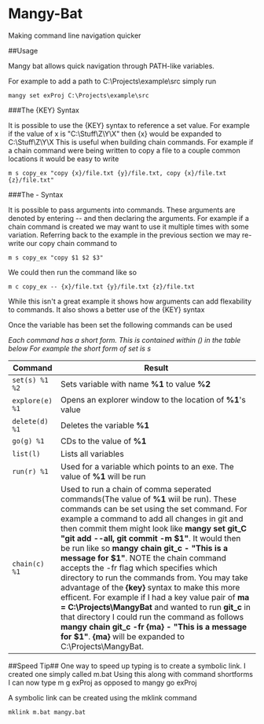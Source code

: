 # Mangy-Bat
Making command line navigation quicker

##Usage

Mangy bat allows quick navigation through PATH-like variables. 

For example to add a path to C:\Projects\example\src simply run 
```
mangy set exProj C:\Projects\example\src 
```
###The {KEY} Syntax

It is possible to use the {KEY} syntax to reference a set value. For example if the value of x is "C:\Stuff\Z\Y\X" then {x} would be expanded to C:\Stuff\Z\Y\X
This is useful when building chain commands. For example if a chain command were being written to copy a file to a couple common locations it would be easy to write
```
m s copy_ex "copy {x}/file.txt {y}/file.txt, copy {x}/file.txt {z}/file.txt"
```

###The - Syntax

It is possible to pass arguments into commands. These arguments are denoted by entering -- and then declaring the arguments. For example if a chain command is created we may want to use it multiple times with some variation.
Referring back to the example in the previous section we may re-write our copy chain command to 
```
m s copy_ex "copy $1 $2 $3"
```
We could then run the command like so 
```
m c copy_ex -- {x}/file.txt {y}/file.txt {z}/file.txt
```
While this isn't a great example it shows how arguments can add flexability to commands. It also shows a better use of the {KEY} syntax

Once the variable has been set the following commands can be used

*Each command has a short form. This is contained within () in the table below*
*For example the short form of set is s*

Command              | Result
-------------        | -------------
```set(s) %1  %2```  | Sets variable with name **%1** to value **%2** 
```explore(e) %1```  | Opens an explorer window to the location of **%1**'s value
```delete(d) %1```   | Deletes the variable **%1**
```go(g) %1```       | CDs to the value of **%1**
```list(l)```        | Lists all variables
```run(r) %1```      | Used for a variable which points to an exe. The value of **%1** will be run
```chain(c) %1```    | Used to run a chain of comma seperated commands(The value of **%1** wiil be run). These commands can be set using the set command. For example a command to add all changes in git and then commit them might look like **mangy set git_C "git add --all, git commit -m $1"**. It would then be run like so **mangy chain git_c - "This is a message for $1"**. NOTE the chain command accepts the -fr flag which specifies which directory to run the commands from. You may take advantage of the **{key}** syntax to make this more efficent. For example if I had a key value pair of **ma = C:\Projects\MangyBat** and wanted to run **git_c** in that directory I could run the command as follows **mangy chain git_c -fr {ma} - "This is a message for $1"**. **{ma}** will be expanded to C:\Projects\MangyBat. 

##Speed Tip##
One way to speed up typing is to create a symbolic link. I created one simply called m.bat
Using this along with command shortforms I can now type m g exProj as opposed to mangy go exProj

A symbolic link can be created using the mklink command
```
mklink m.bat mangy.bat
```

